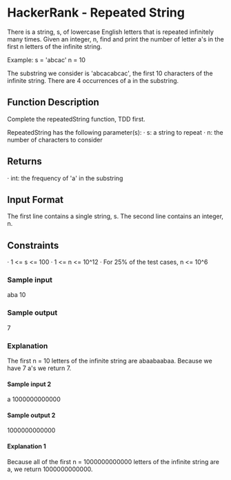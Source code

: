 # HackerRank - Repeated String

There is a string, s, of lowercase English letters that is repeated infinitely many times. Given an integer, n, find and print the number of letter a's in the first n letters of the infinite string.

Example:
s = 'abcac'
n = 10

The substring we consider is 'abcacabcac', the first 10 characters of the infinite string. There are 4 occurrences of a in the substring.

## Function Description

Complete the repeatedString function, TDD first.

RepeatedString has the following parameter(s):
· s: a string to repeat
· n: the number of characters to consider

## Returns

· int: the frequency of 'a' in the substring

## Input Format

The first line contains a single string, s.
The second line contains an integer, n.

## Constraints

· 1 <= s <= 100
· 1 <= n <= 10^12
· For 25% of the test cases, n <= 10^6

### Sample input

aba
10

### Sample output

7

### Explanation

The first n = 10 letters of the infinite string are abaabaabaa. Because we have 7 a's we return 7.

#### Sample input 2

a
1000000000000

#### Sample output 2

1000000000000

#### Explanation 1

Because all of the first n = 1000000000000 letters of the infinite string are a, we return 1000000000000.